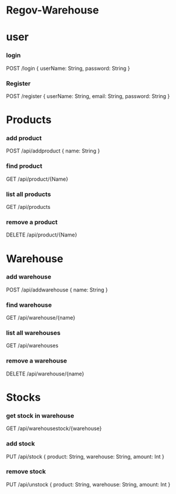 # Regov-Warehouse

# user
### login
POST /login
{
  userName: String,
  password: String
}

### Register
POST /register
{
  userName: String,
  email: String,
  password: String
}

# Products
### add product
POST /api/addproduct
{
  name: String
}

### find product
GET /api/product/{Name}

### list all products
GET /api/products

### remove a product
DELETE /api/product/{Name}

# Warehouse
### add warehouse
POST /api/addwarehouse
{
  name: String
}

### find warehouse
GET /api/warehouse/{name}

### list all warehouses
GET /api/warehouses

### remove a warehouse
DELETE /api/warehouse/{name}

# Stocks
### get stock in warehouse
GET /api/warehousestock/{warehouse}

### add stock
PUT /api/stock
{
  product: String,
  warehouse: String,
  amount: Int
}

### remove stock
PUT /api/unstock
{
  product: String,
  warehouse: String,
  amount: Int
}
